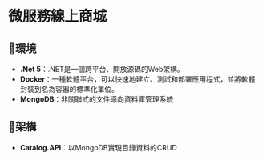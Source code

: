 # 微服務線上商城


## 🌵環境
- **.Net 5**：.NET是一個跨平台、開放源碼的Web架構。
- **Docker**：一種軟體平台，可以快速地建立、測試和部署應用程式，並將軟體封裝到名為容器的標準化單位。
- **MongoDB**：非關聯式的文件導向資料庫管理系統

## 🧬架構
- **Catalog.API**：以MongoDB實現目錄資料的CRUD

